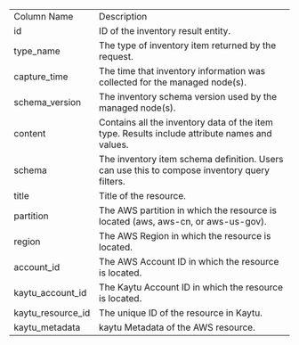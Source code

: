 <table>
	<tr><td>Column Name</td><td>Description</td></tr>
	<tr><td>id</td><td>ID of the inventory result entity.</td></tr>
	<tr><td>type_name</td><td>The type of inventory item returned by the request.</td></tr>
	<tr><td>capture_time</td><td>The time that inventory information was collected for the managed node(s).</td></tr>
	<tr><td>schema_version</td><td>The inventory schema version used by the managed node(s).</td></tr>
	<tr><td>content</td><td>Contains all the inventory data of the item type. Results include attribute names and values.</td></tr>
	<tr><td>schema</td><td>The inventory item schema definition. Users can use this to compose inventory query filters.</td></tr>
	<tr><td>title</td><td>Title of the resource.</td></tr>
	<tr><td>partition</td><td>The AWS partition in which the resource is located (aws, aws-cn, or aws-us-gov).</td></tr>
	<tr><td>region</td><td>The AWS Region in which the resource is located.</td></tr>
	<tr><td>account_id</td><td>The AWS Account ID in which the resource is located.</td></tr>
	<tr><td>kaytu_account_id</td><td>The Kaytu Account ID in which the resource is located.</td></tr>
	<tr><td>kaytu_resource_id</td><td>The unique ID of the resource in Kaytu.</td></tr>
	<tr><td>kaytu_metadata</td><td>kaytu Metadata of the AWS resource.</td></tr>
</table>